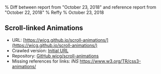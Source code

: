 % Diff between report from "October 23, 2018" and reference report from "October 22, 2018"
% Reffy
% October 23, 2018

## Scroll-linked Animations

- URL: [https://wicg.github.io/scroll-animations/](https://wicg.github.io/scroll-animations/)
- Crawled version: [Initial URL](https://wicg.github.io/scroll-animations/)
- Repository: [GitHub wicg/scroll-animations](https://github.com/wicg/scroll-animations)
- Missing references for links: *INS* https://www.w3.org/TR/css3-animations/



